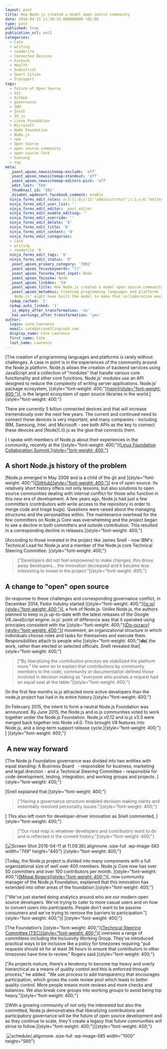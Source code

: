 ```yaml
---
layout: post
title: How Node.js created a model open source community
date: 2016-04-15 11:30:33.000000000 +02:00
type: post
published: true
publication_url: null
categories:
  - Cate
  - writing
  - readwrite
  - Connected Devices
  - Fintech
  - Health
  - Industrial
  - Smart Cities
  - Transport
tags:
  - Future of Open Source
  - Git
  - GitHub
  - governance
  - IBM
  - Intel
  - IO.js
  - Linux Foundation
  - Microsoft
  - Node Foundation
  - Node.js
  - npm
  - Open Source
  - open source community
  - open source fork
  - Samsung
  - top
meta:
  _yoast_wpseo_newssitemap-exclude: 'off'
  _yoast_wpseo_newssitemap-standout: 'off'
  _yoast_wpseo_newssitemap-editors-pick: 'off'
  _edit_last: '550'
  _thumbnail_id: '582'
  _disabel_wpdevart_facebook_comment: enable
  ninja_forms_edit_roles: a:3:{i:0;s:13:"administrator";i:1;s:6:"editor";i:2;s:6:"author";}
  ninja_forms_edit_user_list: ''
  ninja_forms_edit_editor: _post_editor
  ninja_forms_edit_enable_editing: ''
  ninja_forms_edit_override: ''
  ninja_forms_edit_delete: '0'
  ninja_forms_edit_title: '0'
  ninja_forms_edit_content: '0'
  ninja_forms_edit_categories:
  - Cate
  - writing
  - readwrite '0'
  ninja_forms_edit_tags: '0'
  ninja_forms_edit_status: '0'
  _yoast_wpseo_primary_category: '7091'
  _yoast_wpseo_focuskeywords: "[]"
  _yoast_wpseo_focuskw_text_input: Node
  _yoast_wpseo_focuskw: Node
  _yoast_wpseo_linkdex: '74'
  _yoast_wpseo_title: How Node.js created a model open source community
  _yoast_wpseo_metadesc: Creating programming languages and platforms is challenging.
    Node.js' might have built the model to make that collaboration easier.
  rp4wp_cached: '1'
  rp4wp_auto_linked: '1'
  _is_empty_after_transformation: 'no'
  _has_warnings_after_transformation: 'yes'
author:
  login: cate-lawrence
  email: cate@atravellingcook.com
  display_name: Cate Lawrence
  first_name: Cate
  last_name: Lawrence
---
```

<div>

[The creation of programming languages and platforms is rarely without
challenges. A case in point is in the experiences of the community
around the Node.js platform. Node.js allows the creation of backend
services using JavaScript and a collection of "modules" that handle
various core functionality and other core functions. Node.js' modules
use an API designed to reduce the complexity of writing server
applications. Node.js' package
ecosystem, ]{style="font-weight: 400;"}[[npm]{style="font-weight: 400;"}](https://www.npmjs.com/)[,
is the largest ecosystem of open source libraries in the
world.]{style="font-weight: 400;"}

</div>

There are currently 5 billion connected devices and that will increase
tremendously over the next few years. The current and continued need to
connect these devices is very important, and many companies - including
IBM, Samsung, Intel, and Microsoft - see both APIs as the key to connect
these devices and [Node]{.il}.js as the glue that connects them.

<div>

[ I spoke with members of Node.js about their experiences in the
community, recently at the ]{style="font-weight: 400;"}[[Linux
Foundation Collaboration
Summit.]{style="font-weight: 400;"}](http://events.linuxfoundation.org/events/collaboration-summit)

A short Node.js history of the problem
--------------------------------------

[Node.js emerged in May 2009 and is a child of the git
and ]{style="font-weight: 400;"}[[GitHub]{style="font-weight: 400;"}](https://github.com/)[ era
of open source. Its relatively short history offers not only lessons,
but also solutions to open source communities dealing with internal
conflict for those who function in this new era of development. A few
years ago, Node.js had just a few committers (contributors with write
access to the repository in order to merge code and triage bugs).
Questions were raised about the managing structures and the
personalities within. The maintenance overhead for the few committers on
Node.js Core was overwhelming and the project began to see a decline in
both committers and outside contribution. This resulted in a
corresponding decline in releases.]{style="font-weight: 400;"}

[According to those invested in the project like James Snell - now IBM's
Technical Lead for Node.js and a member of the Node.js core Technical
Steering Committee: ]{style="font-weight: 400;"}

> ["Developers did not feel empowered to make changes, this drove away
> developers... the innovation decreased and it became less interesting
> to invest in the project.”]{style="font-weight: 400;"}

A change to "open" open source
------------------------------

[In response to these challenges and corresponding governance conflict,
in December 2014, Fedor Indutny
started ]{style="font-weight: 400;"}[[io.js]{style="font-weight: 400;"}](https://iojs.org/en/)[,
a fork of Node.js. Unlike Node.js, the authors planned to keep io.js
up-to-date with the latest releases of the Google V8 JavaScript engine.
io.js' point of difference was that it operated using principles
consistent with
the ]{style="font-weight: 400;"}[[Do-ocracy]{style="font-weight: 400;"}](https://communitywiki.org/DoOcracy)[ movement, an
organizational structure in which individuals choose roles and tasks for
themselves and execute them. Responsibilities attach to people
who ]{style="font-weight: 400;"}**do**[ the work, rather than elected or
selected officials. Snell revealed that]{style="font-weight: 400;"}

> ["By liberalizing the contribution process we stabilized the platform
> more." He went on to explain that contributions by community members
> to the code, community or documentation defined those involved in
> decision making as "everyone who pushes a request had an equal seat at
> the table."]{style="font-weight: 400;"}

[In the first few months io.js attracted more active developers than the
node.js project has had in its entire
history.]{style="font-weight: 400;"}

[In February 2015, the intent to form a neutral Node.js Foundation was
announced. By June 2015, the Node.js and io.js communities voted to work
together under the Node.js Foundation. Node.js v0.12 and io.js v3.3 were
merged back together into Node v4.0. This brought V8 features into
Node.js, and a long-term support release
cycle.]{style="font-weight: 400;"}[ ]{style="font-weight: 400;"}

 A new way forward
------------------

[The Node.js Foundation governance was divided into two entities with
equal standing: A Business Board   - responsible for business, marketing
and legal direction - and a Technical Steering Committee - responsible
for code development, testing, integration, and working groups and
projects. ]{style="font-weight: 400;"}

[Snell explained that:]{style="font-weight: 400;"}

> ["Having a governance structure enabled decision making clarity and
> essentially resolved personality issues."]{style="font-weight: 400;"}

[ This also left room for developer-driver innovation as Snell
commented, ]{style="font-weight: 400;"}

> ["Our road map is whatever developers and contributors want to do and
> is reflected in the commit history."]{style="font-weight: 400;"}

[![Screen Shot 2016-04-11 at
11.09.36](rw-import/Screen-Shot-2016-04-11-at-11.09.36.jpg){.alignnone
.size-full .wp-image-583 width="749"
height="440"} ]{style="font-weight: 400;"}

[Today, the Node.js project is divided into many components with a full
organizational size of well over 400 members. Node.js Core now has over
50 committers and over 100 contributors per
month. ]{style="font-weight: 400;"}[[Mikeal
Rogers]{style="font-weight: 400;"}](http://mikealrogers.com/)[, now
community manager of the Node.js Foundation, explained that this
innovation has extended into other areas of the
foundation.]{style="font-weight: 400;"}

["We've just started doing analytics around who are our modern open
source developers. We've trying to cater to more casual users and on how
to convert users into participants. People don't want to be passive
consumers and we've trying to remove the barriers to
participation."]{style="font-weight: 400;"}[ ]{style="font-weight: 400;"}

[The Foundation’s ]{style="font-weight: 400;"}[[Technical Steering
Committee
(TSC)]{style="font-weight: 400;"}](https://nodejs.org/en/foundation/tsc/)[ oversees
a range of committees including the Inclusivity Working Group. They've
introduced practical ways to be inclusive like a policy for timezones
requiring "pull requests should sit for at least 36 hours to ensure that
contributors in other timezones have time to review," Rogers
said.]{style="font-weight: 400;"}

["As projects mature, there’s a tendency to become top heavy and overly
hierarchical as a means of quality control and this is enforced through
process," he added. "We use process to add transparency that encourages
participation, which grows the code review pool which leads to better
quality control. More people means more reviews and more checks and
balances. We also break core groups into working groups to avoid being
top heavy."]{style="font-weight: 400;"}

[[With a growing community of not only the interested but also the
committed, Node.js demonstrates that liberalizing contributions and
participatory governance will be the future of open source development
and as they continue to scale, they'll create a legacy that future
communities will strive to
follow.]{style="font-weight: 400;"}]{style="font-weight: 400;"}

</div>

<div>

</div>

<div>

<div>

 ![schedule](rw-import/schedule.png){.alignnone
.size-full .wp-image-585 width="1000" height="560"}

</div>

</div>
